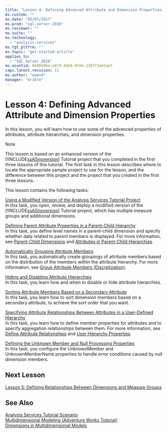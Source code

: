 ```yaml
---
title: "Lesson 4: Defining Advanced Attribute and Dimension Properties | Microsoft Docs"
ms.custom: ""
ms.date: "03/07/2017"
ms.prod: "sql-server-2016"
ms.reviewer: ""
ms.suite: ""
ms.technology: 
  - "analysis-services"
ms.tgt_pltfrm: ""
ms.topic: "get-started-article"
applies_to: 
  - "SQL Server 2016"
ms.assetid: 0e86b9be-e47d-4bb4-87eb-136ff3a61aef
caps.latest.revision: 11
ms.author: "owend"
manager: "erikre"
---
```

# Lesson 4: Defining Advanced Attribute and Dimension Properties
In this lesson, you will learn how to use some of the advanced properties of attributes, attribute hierarchies, and dimension properties.  
  
> [!NOTE]  
> This lesson is based on an enhanced version of the [!INCLUDE[ssASnoversion](../../analysis-services/includes/ssasnoversion-md.md)] Tutorial project that you completed in the first three lessons of this tutorial. The first task in this lesson describes where to locate the appropriate sample project to use for the lesson, and the difference between this project and the project that you created in the first three lessons.  
  
This lesson contains the following tasks:  
  
[Using a Modified Version of the Analysis Services Tutorial Project](../Topic/Using%20a%20Modified%20Version%20of%20the%20Analysis%20Services%20Tutorial%20Project.md)  
In this task, you open, review, and deploy a modified version of the [!INCLUDE[ssASnoversion](../../analysis-services/includes/ssasnoversion-md.md)] Tutorial project, which has multiple measure groups and additional dimensions.  
  
[Defining Parent Attribute Properties in a Parent-Child Hierarchy](../Topic/Defining%20Parent%20Attribute%20Properties%20in%20a%20Parent-Child%20Hierarchy.md)  
In this task, you define level names in a parent-child dimension and specify whether data related to parent members is displayed. For more information, see [Parent-Child Dimensions](../Topic/Parent-Child%20Dimensions.md) and [Attributes in Parent-Child Hierarchies](../Topic/Attributes%20in%20Parent-Child%20Hierarchies.md).  
  
[Automatically Grouping Attribute Members](../Topic/Automatically%20Grouping%20Attribute%20Members.md)  
In this task, you automatically create groupings of attribute members based on the distribution of the members within the attribute hierarchy. For more information, see [Group Attribute Members &#40;Discretization&#41;](../Topic/Group%20Attribute%20Members%20(Discretization).md).  
  
[Hiding and Disabling Attribute Hierarchies](../Topic/Hiding%20and%20Disabling%20Attribute%20Hierarchies.md)  
In this task, you learn how and when to disable or hide attribute hierarchies.  
  
[Sorting Attribute Members Based on a Secondary Attribute](../Topic/Sorting%20Attribute%20Members%20Based%20on%20a%20Secondary%20Attribute.md)  
In this task, you learn how to sort dimension members based on a secondary attribute, to achieve the sort order that you want.  
  
[Specifying Attribute Relationships Between Attributes in a User-Defined Hierarchy](../Topic/Specifying%20Attribute%20Relationships%20Between%20Attributes%20in%20a%20User-Defined%20Hierarchy.md)  
In this task, you learn how to define member properties for attributes and to specify aggregation relationships between them. For more information, see [Define Attribute Relationships](../Topic/Define%20Attribute%20Relationships.md) and [User Hierarchy Properties](../Topic/User%20Hierarchy%20Properties.md).  
  
[Defining the Unknown Member and Null Processing Properties](../Topic/Defining%20the%20Unknown%20Member%20and%20Null%20Processing%20Properties.md)  
In this task, you configure the UnknownMember and UnknownMemberName properties to handle error conditions caused by null dimension members.  
  
## Next Lesson  
[Lesson 5: Defining Relationships Between Dimensions and Measure Groups](../../analysis-services/tutorials/lesson-5-defining-relationships-between-dimensions-and-measure-groups.md)  
  
## See Also  
[Analysis Services Tutorial Scenario](../../analysis-services/tutorials/analysis-services-tutorial-scenario.md)  
[Multidimensional Modeling &#40;Adventure Works Tutorial&#41;](../../analysis-services/tutorials/multidimensional-modeling-adventure-works-tutorial.md)  
[Dimensions in Multidimensional Models](../../analysis-services/multidimensional-models/dimensions-in-multidimensional-models.md)  
  
  
  
